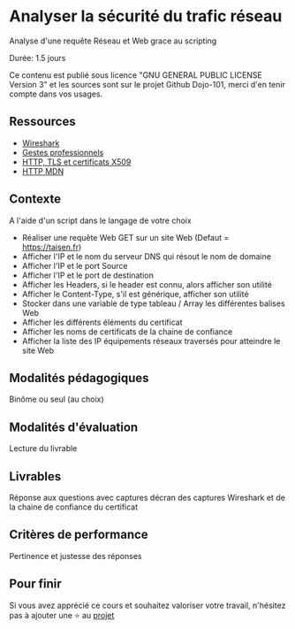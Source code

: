 # Analyser la sécurité du trafic réseau

Analyse d'une requête Réseau et Web grace au scripting

Durée: 1.5 jours

Ce contenu est publié sous licence "GNU GENERAL PUBLIC LICENSE Version 3" et les sources sont sur le projet Github Dojo-101, merci d'en tenir compte dans vos usages.

## Ressources

* [Wireshark](https://www.wireshark.org/download.html)
* [Gestes professionnels](https://github.com/Aif4thah/Dojo-101)
* [HTTP, TLS et certificats X509](https://github.com/Aif4thah/VulnerableLightApp)
* [HTTP MDN](https://developer.mozilla.org/fr/docs/Web/HTTP)

## Contexte

A l'aide d'un script dans le langage de votre choix

* Réaliser une requête Web GET sur un site Web (Defaut = https://taisen.fr)
* Afficher l'IP et le nom du serveur DNS qui résout le nom de domaine
* Afficher l'IP et le port Source
* Afficher l'IP et le port de destination
* Afficher les Headers, si le header est connu, alors afficher son utilité
* Afficher le Content-Type, s'il est générique, afficher son utilité
* Stocker dans une variable de type tableau / Array les différentes balises Web
* Afficher les différents éléments du certificat
* Afficher les noms de certificats de la chaine de confiance
* Afficher la liste des IP équipements réseaux traversés pour atteindre le site Web


## Modalités pédagogiques

Binôme ou seul (au choix)

## Modalités d'évaluation

Lecture du livrable

## Livrables

Réponse aux questions avec captures décran des captures Wireshark et de la chaine de confiance du certificat

## Critères de performance

Pertinence et justesse des réponses

## Pour finir

Si vous avez apprécié ce cours et souhaitez valoriser votre travail, n'hésitez pas à ajouter une ⭐ au [projet](https://github.com/Aif4thah/Dojo-101)
